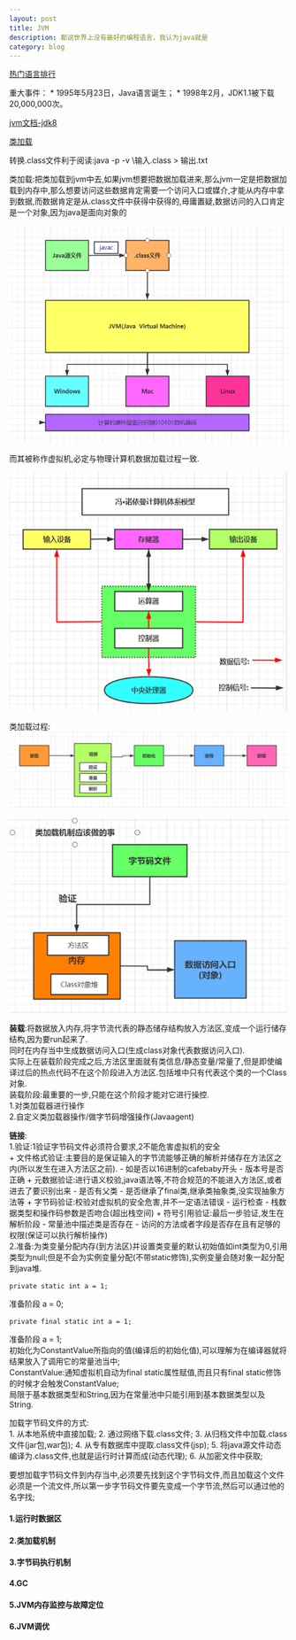```yaml
---
layout: post
title: JVM
description: 都说世界上没有最好的编程语言，我认为java就是
category: blog
---
```


[热门语言排行](https://www.tiobe.com/tiobe-index/)

重大事件：
	* 1995年5月23日，Java语言诞生；
	* 1998年2月，JDK1.1被下载20,000,000次。
	
[jvm文档-jdk8](https://docs.oracle.com/javase/specs/jvms/se8/html/jvms-1.html#jvms-1.2)  

[类加载](https://docs.oracle.com/javase/specs/jvms/se8/html/jvms-5.html)

转换.class文件利于阅读:java -p -v \输入.class > 输出.txt

类加载:把类加载到jvm中去,如果jvm想要把数据加载进来,那么jvm一定是把数据加载到内存中,那么想要访问这些数据肯定需要一个访问入口或媒介,才能从内存中拿到数据,而数据肯定是从.class文件中获得中获得的,毋庸置疑,数据访问的入口肯定是一个对象,因为java是面向对象的

![1](/images/jvm/1-1.png)  

而其被称作虚拟机,必定与物理计算机数据加载过程一致.

![2](/images/jvm/1-2.png)

类加载过程:  
![3](/images/jvm/1-3.png)  

![4](/images/jvm/1-4.png) 

**装载**:将数据放入内存,将字节流代表的静态储存结构放入方法区,变成一个运行储存结构,因为要run起来了.  
同时在内存当中生成数据访问入口(生成class对象代表数据访问入口).   
实际上在装载阶段完成之后,方法区里面就有类信息/静态变量/常量了,但是即使编译过后的热点代码不在这个阶段进入方法区.包括堆中只有代表这个类的一个Class对象.  
装载阶段:最重要的一步,只能在这个阶段才能对它进行操控.  
1.对类加载器进行操作  
2.自定义类加载器操作/做字节码增强操作(Javaagent)  

**链接**:  
	1.验证:1验证字节码文件必须符合要求,2不能危害虚拟机的安全  
		+ 文件格式验证:主要目的是保证输入的字节流能够正确的解析并储存在方法区之内(所以发生在进入方法区之前).
			- 如是否以16进制的cafebaby开头
			- 版本号是否正确
		+ 元数据验证:进行语义校验,java语法等,不符合规范的不能进入方法区,或者进去了要识别出来
			- 是否有父类
			- 是否继承了final类,继承类抽象类,没实现抽象方法等
		+ 字节码验证:校验对虚拟机的安全危害,并不一定语法错误
			- 运行检查
			- 栈数据类型和操作码参数是否吻合(超出栈空间)
		+ 符号引用验证:最后一步验证,发生在解析阶段
			- 常量池中描述类是否存在
			- 访问的方法或者字段是否存在且有足够的权限(保证可以执行解析操作)  
	2.准备:为类变量分配内存(到方法区)并设置类变量的默认初始值如int类型为0,引用类型为null;但是不会为实例变量分配(不带static修饰),实例变量会随对象一起分配到java堆.  
```
private static int a = 1;  
```
准备阶段 a = 0;  
```
private final static int a = 1;  
```
准备阶段 a = 1;  
初始化为ConstantValue所指向的值(编译后的初始化值),可以理解为在编译器就将结果放入了调用它的常量池当中;  
ConstantValue:通知虚拟机自动为final static属性赋值,而且只有final static修饰的时候才会触发ConstantValue;  
局限于基本数据类型和String,因为在常量池中只能引用到基本数据类型以及String.  

加载字节码文件的方式:  
	1. 从本地系统中直接加载;
	2. 通过网络下载.class文件;
	3. 从归档文件中加载.class文件(jar包,war包);
	4. 从专有数据库中提取.class文件(jsp);
	5. 将java源文件动态编译为.class文件,也就是运行时计算而成(动态代理);
	6. 从加密文件中获取;

要想加载字节码文件到内存当中,必须要先找到这个字节码文件,而且加载这个文件必须是一个流文件,所以第一步字节码文件要先变成一个字节流,然后可以通过他的名字找; 


#### 1.运行时数据区
#### 2.类加载机制
#### 3.字节码执行机制
#### 4.GC
#### 5.JVM内存监控与故障定位
#### 6.JVM调优